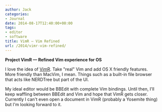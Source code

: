 ```yaml
---
author: Jack
categories:
- Journal
date: 2014-08-17T12:40:00+00:00
tags:
- editor
- software
title: VimR – Vim Refined
url: /2014/vimr-vim-refined/
---
```


<div>
</div>

<div>
</div>

<div>
</div>

**Project VimR — Refined Vim experience for OS&nbsp;**

I love the idea of [VimR][1]. Take "real" Vim and add OS X friendly features. More friendly than MacVim, I mean. Things such as a built-in file browser that acts like NERDTree but part of the UI.

My ideal editor would be BBEdit with complete Vim bindings. Until then, I'll keep waffling between BBEdit and Vim and hope that VimR gets closer. Currently I can't even open a document in VimR (probably a Yosemite thing) but I'm looking forward to it.

 [1]: http://vimr.org "undefined"